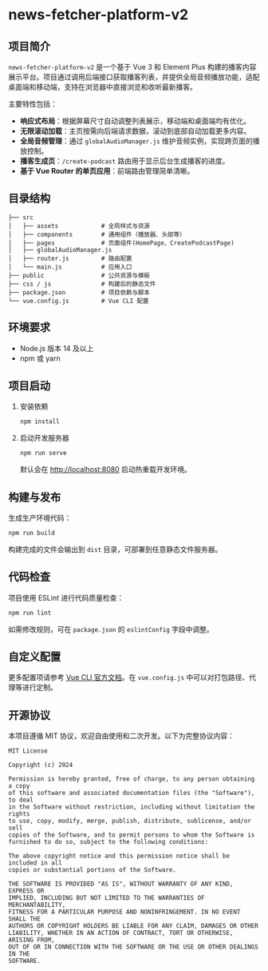 # news-fetcher-platform-v2

## 项目简介

`news-fetcher-platform-v2` 是一个基于 Vue 3 和 Element Plus 构建的播客内容展示平台。项目通过调用后端接口获取播客列表，并提供全局音频播放功能，适配桌面端和移动端，支持在浏览器中直接浏览和收听最新播客。

主要特性包括：

- **响应式布局**：根据屏幕尺寸自动调整列表展示，移动端和桌面端均有优化。
- **无限滚动加载**：主页按需向后端请求数据，滚动到底部自动加载更多内容。
- **全局音频管理**：通过 `globalAudioManager.js` 维护音频实例，实现跨页面的播放控制。
- **播客生成页**：`/create-podcast` 路由用于显示后台生成播客的进度。
- **基于 Vue Router 的单页应用**：前端路由管理简单清晰。

## 目录结构

```
├── src
│   ├── assets            # 全局样式与资源
│   ├── components        # 通用组件（播放器、头部等）
│   ├── pages             # 页面组件(HomePage、CreatePodcastPage)
│   ├── globalAudioManager.js
│   ├── router.js         # 路由配置
│   └── main.js           # 应用入口
├── public                # 公共资源与模板
├── css / js              # 构建后的静态文件
├── package.json          # 项目依赖与脚本
└── vue.config.js         # Vue CLI 配置
```

## 环境要求

- Node.js 版本 14 及以上
- npm 或 yarn

## 项目启动

1. 安装依赖

   ```bash
   npm install
   ```

2. 启动开发服务器

   ```bash
   npm run serve
   ```

   默认会在 <http://localhost:8080> 启动热重载开发环境。

## 构建与发布

生成生产环境代码：

```bash
npm run build
```

构建完成的文件会输出到 `dist` 目录，可部署到任意静态文件服务器。

## 代码检查

项目使用 ESLint 进行代码质量检查：

```bash
npm run lint
```

如需修改规则，可在 `package.json` 的 `eslintConfig` 字段中调整。

## 自定义配置

更多配置项请参考 [Vue CLI 官方文档](https://cli.vuejs.org/config/)。在 `vue.config.js` 中可以对打包路径、代理等进行定制。

## 开源协议

本项目遵循 MIT 协议，欢迎自由使用和二次开发。以下为完整协议内容：

```
MIT License

Copyright (c) 2024

Permission is hereby granted, free of charge, to any person obtaining a copy
of this software and associated documentation files (the "Software"), to deal
in the Software without restriction, including without limitation the rights
to use, copy, modify, merge, publish, distribute, sublicense, and/or sell
copies of the Software, and to permit persons to whom the Software is
furnished to do so, subject to the following conditions:

The above copyright notice and this permission notice shall be included in all
copies or substantial portions of the Software.

THE SOFTWARE IS PROVIDED "AS IS", WITHOUT WARRANTY OF ANY KIND, EXPRESS OR
IMPLIED, INCLUDING BUT NOT LIMITED TO THE WARRANTIES OF MERCHANTABILITY,
FITNESS FOR A PARTICULAR PURPOSE AND NONINFRINGEMENT. IN NO EVENT SHALL THE
AUTHORS OR COPYRIGHT HOLDERS BE LIABLE FOR ANY CLAIM, DAMAGES OR OTHER
LIABILITY, WHETHER IN AN ACTION OF CONTRACT, TORT OR OTHERWISE, ARISING FROM,
OUT OF OR IN CONNECTION WITH THE SOFTWARE OR THE USE OR OTHER DEALINGS IN THE
SOFTWARE.
```
